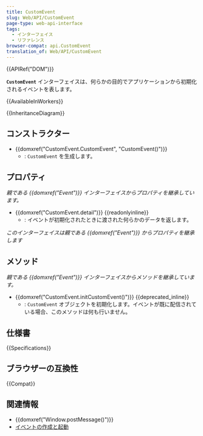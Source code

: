 ```yaml
---
title: CustomEvent
slug: Web/API/CustomEvent
page-type: web-api-interface
tags:
  - インターフェイス
  - リファレンス
browser-compat: api.CustomEvent
translation_of: Web/API/CustomEvent
---
```

{{APIRef("DOM")}}

**`CustomEvent`** インターフェイスは、何らかの目的でアプリケーションから初期化されるイベントを表します。

{{AvailableInWorkers}}

{{InheritanceDiagram}}

## コンストラクター

- {{domxref("CustomEvent.CustomEvent", "CustomEvent()")}}
  - : `CustomEvent` を生成します。

## プロパティ

_親である {{domxref("Event")}} インターフェイスからプロパティを継承しています。_

- {{domxref("CustomEvent.detail")}} {{readonlyinline}}
  - : イベントが初期化されたときに渡された何らかのデータを返します。

<em>このインターフェイスは親である {{domxref("Event")}} からプロパティを継承します</em>

## メソッド

_親である {{domxref("Event")}} インターフェイスからメソッドを継承しています。_

- {{domxref("CustomEvent.initCustomEvent()")}} {{deprecated_inline}}
  - : `CustomEvent` オブジェクトを初期化します。イベントが既に配信されている場合、このメソッドは何も行いません。

## 仕様書

{{Specifications}}

## ブラウザーの互換性

{{Compat}}

## 関連情報

- {{domxref("Window.postMessage()")}}
- [イベントの作成と起動](/ja/docs/Web/Events/Creating_and_triggering_events)
